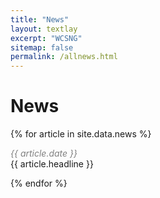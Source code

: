 ```yaml
---
title: "News"
layout: textlay
excerpt: "WCSNG"
sitemap: false
permalink: /allnews.html
---
```


# News

{% for article in site.data.news %}
<p><i><font color="gray">{{ article.date }}</font></i><br>
{{ article.headline }}</p>
{% endfor %}
